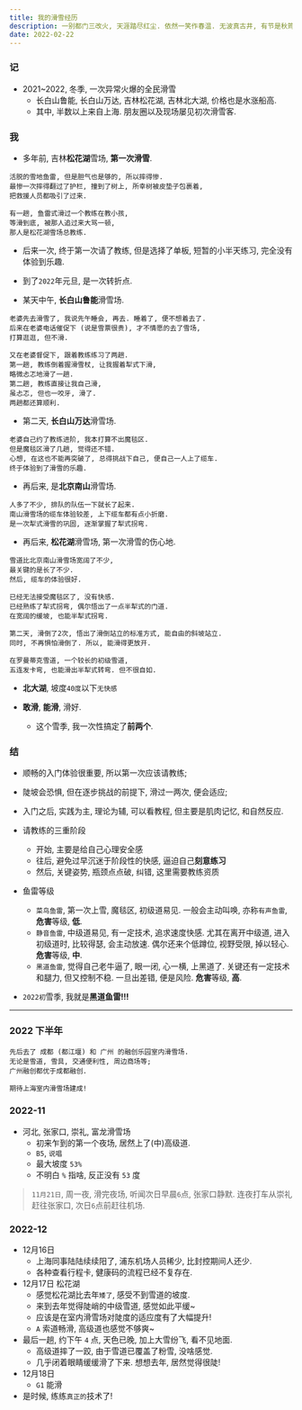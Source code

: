 ```yaml
---
title: 我的滑雪经历
description: 一别都门三改火, 天涯踏尽红尘. 依然一笑作春温. 无波真古井, 有节是秋筠.
date: 2022-02-22
---
```


### 记

* 2021~2022, 冬季, 一次异常火爆的全民滑雪
  - 长白山鲁能, 长白山万达, 吉林松花湖, 吉林北大湖, 价格也是水涨船高.
  - 其中, 半数以上来自上海. 朋友圈以及现场屡见初次滑雪客.

### 我

* 多年前, 吉林**松花湖**雪场, **第一次滑雪**.

```
活脱的雪地鱼雷, 但是胆气也是够的, 所以摔得惨.
最惨一次摔得翻过了护栏, 撞到了树上, 所幸树被皮垫子包裹着,
把救援人员都吸引了过来.

有一趟, 鱼雷式滑过一个教练在教小孩,
等滑到底, 被那人追过来大骂一顿,
那人是松花湖雪场总教练.
```

* 后来一次, 终于第一次请了教练, 但是选择了单板,
  短暂的小半天练习, 完全没有体验到乐趣.

* 到了`2022`年元旦, 是一次转折点.

* 某天中午, **长白山鲁能**滑雪场.

```
老婆先去滑雪了, 我说先午睡会, 再去. 睡着了, 便不想着去了.
后来在老婆电话催促下 (说是雪票很贵), 才不情愿的去了雪场,
打算逛逛, 但不滑.

又在老婆督促下, 跟着教练练习了两趟.
第一趟, 教练倒着握滑雪杖, 让我握着犁式下滑,
略微忐忑地滑了一趟.
第二趟, 教练直接让我自己滑,
虽忐忑, 但也一咬牙, 滑了.
两趟都还算顺利.
```

* 第二天, **长白山万达**滑雪场.

```
老婆自己约了教练进阶, 我本打算不出魔毯区.
但是魔毯区滑了几趟, 觉得还不错.
心想, 在这也不能再突破了, 总得挑战下自己, 便自己一人上了缆车.
终于体验到了滑雪的乐趣.
```

* 再后来, 是**北京南山**滑雪场.

```
人多了不少, 排队的队伍一下就长了起来.
南山滑雪场的缆车体验较差, 上下缆车都有点小折磨.
是一次犁式滑雪的巩固, 逐渐掌握了犁式拐弯.
```

* 再后来, **松花湖**滑雪场, 第一次滑雪的伤心地.

```
雪道比北京南山滑雪场宽阔了不少,
最关键的是长了不少.
然后, 缆车的体验很好.

已经无法接受魔毯区了, 没有快感.
已经熟练了犁式拐弯, 偶尔悟出了一点半犁式的门道.
在宽阔的缓坡, 也能半犁式拐弯.

第二天, 滑倒了2次, 悟出了滑倒站立的标准方式, 能自由的斜坡站立.
同时, 不再惧怕滑倒了. 所以, 能滑得更放开.

在罗曼蒂克雪道, 一个较长的初级雪道,
五连发卡弯, 也能滑出半犁式转弯. 但不很自如.
```

* **北大湖**, 坡度`40度`以下`无快感`

* **敢滑**, **能滑**, 滑好.
  - 这个雪季, 我一次性搞定了**前两个**.

### 结

* 顺畅的入门体验很重要, 所以第一次应该请教练;
* 陡坡会恐惧, 但在逐步挑战的前提下, 滑过一两次, 便会适应;
* 入门之后, 实践为主, 理论为辅, 可以看教程,
  但主要是肌肉记忆, 和自然反应.

* 请教练的三重阶段
  - 开始, 主要是给自己心理安全感
  - 往后, 避免过早沉迷于阶段性的快感, 逼迫自己**刻意练习**
  - 然后, 关键姿势, 瓶颈点点破, 纠错, 这里需要教练资质

* 鱼雷等级
  - `菜鸟鱼雷`, 第一次上雪, 魔毯区, 初级道易见.
    一般会主动叫唤, 亦称`有声鱼雷`, **危害**等级, **低**.
  - `静音鱼雷`, 中级道易见, 有一定技术, 追求速度快感.
    尤其在离开中级道, 进入初级道时, 比较得瑟, 会主动放速.
    偶尔还来个低蹲位, 视野受限, 掉以轻心. **危害**等级, **中**.
  - `黑道鱼雷`, 觉得自己老牛逼了, 眼一闭, 心一横, 上黑道了.
    关键还有一定技术和腿力, 但又控制不稳. 一旦出差错, 便是风险.
    **危害**等级, **高**.

* `2022初`雪季, 我就是**黑道鱼雷!!!**

---

### 2022 下半年

```
先后去了 成都 (都江堰) 和 广州 的融创乐园室内滑雪场.
无论是雪道, 雪具, 交通便利性, 周边商场等;
广州融创都优于成都融创.

期待上海室内滑雪场建成!
```

### 2022-11

- 河北, 张家口, 崇礼, 富龙滑雪场
  - 初来乍到的第一个夜场, 居然上了(中)高级道.
  - `B5`, `说唱`
  - 最大坡度 `53%`
  - 不明白 `%` 指啥, 反正没有 `53` 度

> `11月21日`, 周一夜, 滑完夜场, 听闻次日早晨`6`点, 张家口静默.
  连夜打车从崇礼赶往张家口, 次日`6`点前赶往机场.

### 2022-12

- 12月16日
  - 上海同事陆陆续续阳了, 浦东机场人员稀少, 比封控期间人还少.
  - 各种查看行程卡, 健康码的流程已经不复存在.
- 12月17日 松花湖
  - 感觉松花湖比去年`矮了`, 感受不到雪道的坡度.
  - 来到去年觉得陡峭的中级雪道, 感觉如此平缓~
  - 应该是在室内滑雪场对陡度的适应度有了大幅提升!
  - `A` 索道畅滑, 高级道也感觉不够爽~
- 最后一趟, 约下午 `4` 点, 天色已晚, 加上大雪纷飞, 看不见地面.
  - 高级道摔了一跤, 由于雪道已覆盖了粉雪, 没啥感觉.
  - 几乎闭着眼睛缓缓滑了下来. 想想去年, 居然觉得很陡!
- 12月18日
  - `G1` 能滑
- 是时候, 练练`真正的`技术了!
